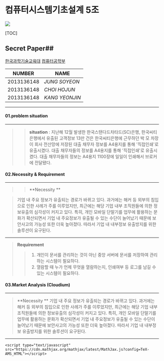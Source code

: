 컴퓨터시스템기초설계 5조
===================


[![](http://cse.kut.ac.kr/layouts/cse/images/cse_logo.png)](http://cse.kut.ac.kr/)

[TOC]


## Secret Paper##

[한국과학기술교육대][1]
[컴퓨터공학부](http://cse.kut.ac.kr/)



NUMBER    | NAME
-------- | ---
2013136148 | *JUNG SOYEON*
2013136148   | *CHOI HOJUN*
2013136148    | *KANG YEONJIN*


----------


#### <i class="icon-upload"></i>01.problem situation
-------------

>> **situation**
>:  지난해 12월 발생한 한국스탠다드차타드(SC)은행, 한국씨티은행에서 유출된 고객정보 13만 건은 한국씨티은행에 근무하던 박 모 차장이 회사 전산망에 저장된 대출 채무자 정보를 A4용지를 통해 '직접인쇄'로 유출시켰다. 대출 채무자들의 정보를 A4용지를 통해 '직접인쇄'로 유출시켰다. 대출 채무자들의 정보는 A4용지 1100장에 일일이 인쇄해서 브로커에 전달됐다.



#### <i class="icon-upload"></i>02.N​ecessity & Requirement
-------------

>>**N​ecessity **

>기업 내 주요 정보가 유출되는 경로가 바뀌고 있다. 과거에는 해커 등 외부의 침입으로 인한 사례가 주를 이루었지만, 최근에는 해당 기업 내부 조직원들에 의한 정보유출의 심각성이 커지고 있다. 특히, 개인 모바일 단말기를 업무에 활용하는 문화가 확산되면서 기업 내 주요정보가 유출될 수 있는 수단이 늘어났기 때문에 보안사고의 가능성 또한 더욱 높아졌다. 따라서 기업 내 내부정보 유출방지를 위한 솔루션이 요구된다.

--------- 
>**​Requirement**
 >>1.  개인이 문서를 관리하는 것이 아닌 중앙 서버에 문서를 저장하여 관리하는 시스템이 필요하다.
>> 2. 열람할 때 누가 언제 무엇을 열람하는지, 인쇄여부 등 로그를 남길 수 있는 시스템이 필요하다.

#### <i class="icon-upload"></i>03.Market Analysis (Cloudium) 
-------------

> **N​ecessity **
>기업 내 주요 정보가 유출되는 경로가 바뀌고 있다. 과거에는 해커 등 외부의 침입으로 인한 사례가 주를 이루었지만, 최근에는 해당 기업 내부 조직원들에 의한 정보유출의 심각성이 커지고 있다. 특히, 개인 모바일 단말기를 업무에 활용하는 문화가 확산되면서 기업 내 주요정보가 유출될 수 있는 수단이 늘어났기 때문에 보안사고의 가능성 또한 더욱 높아졌다. 따라서 기업 내 내부정보 유출방지를 위한 솔루션이 요구된다.


----------

```
<script type="text/javascript" src="https://cdn.mathjax.org/mathjax/latest/MathJax.js?config=TeX-AMS_HTML"></script>
```


  [1]: http://portal.koreatech.ac.kr
